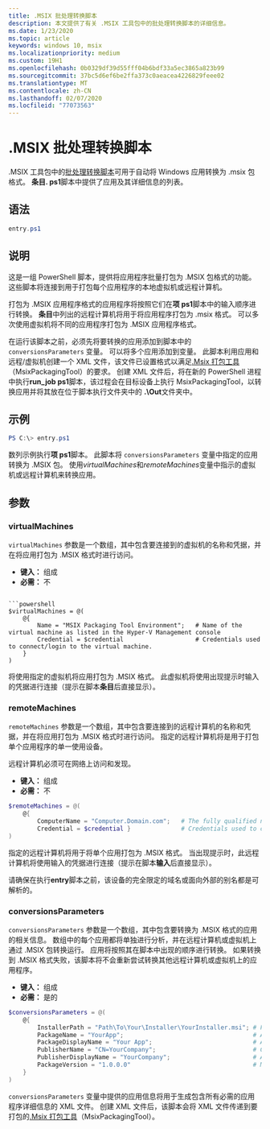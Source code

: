 ```yaml
---
title: .MSIX 批处理转换脚本
description: 本文提供了有关 .MSIX 工具包中的批处理转换脚本的详细信息。
ms.date: 1/23/2020
ms.topic: article
keywords: windows 10, msix
ms.localizationpriority: medium
ms.custom: 19H1
ms.openlocfilehash: 0b0329df39d55fff04b6bdf33a5ec3865a823b99
ms.sourcegitcommit: 37bc5d6ef6be2ffa373c0aeacea4226829feee02
ms.translationtype: MT
ms.contentlocale: zh-CN
ms.lasthandoff: 02/07/2020
ms.locfileid: "77073563"
---
```

# <a name="msix-batch-conversion-scripts"></a>.MSIX 批处理转换脚本

.MSIX 工具包中的[批处理转换脚本](https://github.com/microsoft/MSIX-Toolkit/tree/master/Scripts/BatchConversion)可用于自动将 Windows 应用转换为 .msix 包格式。 **条目. ps1**脚本中提供了应用及其详细信息的列表。

## <a name="syntax"></a>语法

```powershell
entry.ps1
```

## <a name="description"></a>说明

这是一组 PowerShell 脚本，提供将应用程序批量打包为 .MSIX 包格式的功能。 这些脚本将连接到用于打包每个应用程序的本地虚拟机或远程计算机。

打包为 .MSIX 应用程序格式的应用程序将按照它们在**项 ps1**脚本中的输入顺序进行转换。 **条目**中列出的远程计算机将用于将应用程序打包为 .msix 格式。 可以多次使用虚拟机将不同的应用程序打包为 .MSIX 应用程序格式。

在运行该脚本之前，必须先将要转换的应用添加到脚本中的 `conversionsParameters` 变量。 可以将多个应用添加到变量。 此脚本利用应用和远程/虚拟机创建一个 XML 文件，该文件已设置格式以满足[.Msix 打包工具](..\packaging-tool\mpt-overview.md)（MsixPackagingTool）的要求。 创建 XML 文件后，将在新的 PowerShell 进程中执行**run_job ps1**脚本，该过程会在目标设备上执行 MsixPackagingTool，以转换应用并将其放在位于脚本执行文件夹中的 **.\Out**文件夹中。

## <a name="example"></a>示例

```powershell
PS C:\> entry.ps1
```

数列示例执行**项 ps1**脚本。 此脚本将 `conversionsParameters` 变量中指定的应用转换为 .MSIX 包。 使用*virtualMachines*和*remoteMachines*变量中指示的虚拟机或远程计算机来转换应用。

## <a name="parameters"></a>参数

### <a name="virtualmachines"></a>virtualMachines

`virtualMachines` 参数是一个数组，其中包含要连接到的虚拟机的名称和凭据，并在将应用打包为 .MSIX 格式时进行访问。

* **键入：** 组成
* **必需：** 不

```

```powershell
$virtualMachines = @(
    @{
        Name = "MSIX Packaging Tool Environment";   # Name of the virtual machine as listed in the Hyper-V Management console
        Credential = $credential                    # Credentials used to connect/login to the virtual machine.
    }
)
```

将使用指定的虚拟机将应用打包为 .MSIX 格式。 此虚拟机将使用出现提示时输入的凭据进行连接（提示在脚本**条目**后直接显示）。

### <a name="remotemachines"></a>remoteMachines

`remoteMachines` 参数是一个数组，其中包含要连接到的远程计算机的名称和凭据，并在将应用打包为 .MSIX 格式时进行访问。 指定的远程计算机将是用于打包单个应用程序的单一使用设备。

远程计算机必须可在网络上访问和发现。

* **键入：** 组成
* **必需：** 不

```powershell
$remoteMachines = @(
    @{
        ComputerName = "Computer.Domain.com";   # The fully qualified name of the remote machine.
        Credential = $credential }              # Credentials used to connect/login to the remote machine.
)
```

指定的远程计算机将用于将单个应用打包为 .MSIX 格式。 当出现提示时，此远程计算机将使用输入的凭据进行连接（提示在脚本**输入**后直接显示）。

请确保在执行**entry**脚本之前，该设备的完全限定的域名或面向外部的别名都是可解析的。

### <a name="conversionsparameters"></a>conversionsParameters

`conversionsParameters` 参数是一个数组，其中包含要转换为 .MSIX 格式的应用的相关信息。 数组中的每个应用都将单独进行分析，并在远程计算机或虚拟机上通过 .MSIX 包转换运行。 应用将按照其在脚本中出现的顺序进行转换。 如果转换到 .MSIX 格式失败，该脚本将不会重新尝试转换其他远程计算机或虚拟机上的应用程序。

* **键入：** 组成
* **必需：** 是的

```powershell
$conversionsParameters = @(
    @{
        InstallerPath = "Path\To\Your\Installer\YourInstaller.msi"; # Full path to the installation media (local or remote paths).
        PackageName = "YourApp";                                    # Application Display Name - name visible in the start menu.
        PackageDisplayName = "Your App";                            # Application Name - Can not contain special characters.
        PublisherName = "CN=YourCompany";                           # Certificate Publisher information
        PublisherDisplayName = "YourCompany";                       # Application Publisher name
        PackageVersion = "1.0.0.0"                                  # MSIX Application version (must contain 4 octets).
    }
)
```

`conversionsParameters` 变量中提供的应用信息将用于生成包含所有必需的应用程序详细信息的 XML 文件。 创建 XML 文件后，该脚本会将 XML 文件传递到要打包的[.Msix 打包工具](..\packaging-tool\mpt-overview.md)（MsixPackagingTool）。
